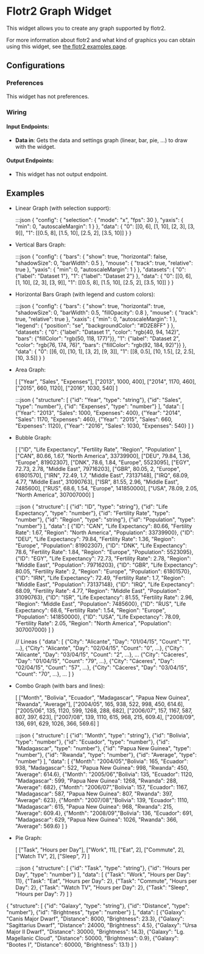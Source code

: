 Flotr2 Graph Widget
===================

This widget allows you to create any graph supported by flotr2.

For more information about flotr2 and what kind of graphics you can obtain using this widget, see [the flotr2 examples page](http://www.humblesoftware.com/flotr2/index).

## Configurations

### Preferences

This widget has not preferences.

### Wiring

#### Input Endpoints:

* **Data in**: Gets the data and settings graph (linear, bar, pie, ...) to draw with the widget.

#### Output Endpoints:

* This widget has not output endpoint.

## Examples

* Linear Graph (with selection support):

    :::json
    {
        "config": {
            "selection": {
                "mode": "x",
                "fps": 30
            },
            "yaxis": {
                "min": 0,
                "autoscaleMargin": 1
            }
        },
        "data": {
            "0": [[0, 6], [1, 10], [2, 3], [3, 9]],
            "1": [[0.5, 8], [1.5, 10], [2.5, 2], [3.5, 10]]
        }
    }

* Vertical Bars Graph:

    :::json
    {
        "config": {
            "bars": {
                "show": true,
                "horizontal": false,
                "shadowSize": 0,
                "barWidth": 0.5
            },
            "mouse": {
                "track": true,
                "relative": true
            },
            "yaxis": {
                "min": 0,
                "autoscaleMargin": 1
            }
        },
        "datasets": {
            "0": {"label": "Dataset 1"},
            "1": {"label": "Dataset 2"}
        },
        "data": {
            "0": [[0, 6], [1, 10], [2, 3], [3, 9]],
            "1": [[0.5, 8], [1.5, 10], [2.5, 2], [3.5, 10]]
        }
    }

* Horizontal Bars Graph (with legend and custom colors):

    :::json
    {
        "config": {
            "bars": {
                "show": true,
                "horizontal": true,
                "shadowSize": 0,
                "barWidth": 0.5,
                "fillOpacity": 0.8
            },
            "mouse": {
                "track": true,
                "relative": true
            },
            "xaxis": {
                "min": 0,
                "autoscaleMargin": 1
            },
            "legend": {
                "position": "se",
                "backgroundColor": "#D2E8FF"
            }
        },
        "datasets": {
            "0": {"label": "Dataset 1", "color": "rgb(40, 94, 142)", "bars": {"fillColor": "rgb(50, 118, 177)"}},
            "1": {"label": "Dataset 2", "color": "rgb(76, 174, 76)", "bars": {"fillColor": "rgb(92, 184, 92)"}}
        },
        "data": {
            "0": [[6, 0], [10, 1], [3, 2], [9, 3]],
            "1": [[8, 0.5], [10, 1.5], [2, 2.5], [10, 3.5]]
        }
    }

* Area Graph:

    [
        ["Year",    "Sales",    "Expenses"],
        ["2013",    1000,           400],
        ["2014",    1170,           460],
        ["2015",    660,            1120],
        ["2016",    1030,           540]
    ]

    :::json
    {
        "structure": [
            {"id": "Year", "type": "string"},
            {"id": "Sales", "type": "number"},
            {"id": "Expenses", "type": "number"}
        ],
        "data": [
            {"Year": "2013", "Sales": 1000, "Expenses": 400},
            {"Year": "2014", "Sales": 1170, "Expenses": 460},
            {"Year": "2015", "Sales": 660,  "Expenses": 1120},
            {"Year": "2016", "Sales": 1030, "Expenses": 540}
        ]
    }

* Bubble Graph:

    [
        ["ID",  "Life Expectancy", "Fertility Rate", "Region",        "Population" ],
        ["CAN",        80.66,           1.67,        "North America", 33739900],
        ["DEU",        79.84,           1.36,        "Europe",        81902307],
        ["DNK",        78.6,            1.84,        "Europe",        5523095],
        ["EGY",        72.73,           2.78,        "Middle East",   79716203],
        ["GBR",        80.05,           2,           "Europe",        61801570],
        ["IRN",        72.49,           1.7,         "Middle East",   73137148],
        ["IRQ",        68.09,           4.77,        "Middle East",   31090763],
        ["ISR",        81.55,           2.96,        "Middle East",   7485600],
        ["RUS",        68.6,            1.54,        "Europe",        141850000],
        ["USA",        78.09,           2.05,        "North America", 307007000]
    ]

    :::json
    {
        "structure": [
            {"id": "ID", "type": "string"},
            {"id": "Life Expectancy", "type": "number"},
            {"id": "Fertility Rate", "type": "number"},
            {"id": "Region", "type": "string"},
            {"id": "Population", "type": "number"}
        ],
        "data": [
            {"ID": "CAN", "Life Expectancy": 80.66, "Fertility Rate": 1.67, "Region": "North America", "Population": 33739900},
            {"ID": "DEU", "Life Expectancy": 79.84, "Fertility Rate": 1.36, "Region": "Europe", "Population": 81902307},
            {"ID": "DNK", "Life Expectancy": 78.6,  "Fertility Rate": 1.84, "Region": "Europe", "Population": 5523095},
            {"ID": "EGY", "Life Expectancy": 72.73, "Fertility Rate": 2.78, "Region": "Middle East", "Population": 79716203},
            {"ID": "GBR", "Life Expectancy": 80.05, "Fertility Rate": 2, "Region": "Europe", "Population": 61801570},
            {"ID": "IRN", "Life Expectancy": 72.49, "Fertility Rate": 1.7, "Region": "Middle East", "Population": 73137148},
            {"ID": "IRQ", "Life Expectancy": 68.09, "Fertility Rate": 4.77, "Region": "Middle East", "Population": 31090763},
            {"ID": "ISR", "Life Expectancy": 81.55, "Fertility Rate": 2.96, "Region": "Middle East", "Population": 7485600},
            {"ID": "RUS", "Life Expectancy": 68.6,  "Fertility Rate": 1.54, "Region": "Europe", "Population": 141850000},
            {"ID": "USA", "Life Expectancy": 78.09, "Fertility Rate": 2.05, "Region": "North America", "Population": 307007000}
        ]
    }

    // Lineas
    {
        "data": [
            {"City": "Alicante", "Day": "01/04/15", "Count": "1", ...},
            {"City": "Alicante", "Day": "02/04/15", "Count": "0", ...},
            {"City": "Alicante", "Day": "03/04/15", "Count": "2", ...},
            ...
            {"City": "Cáceres",  "Day": "01/04/15", "Count": "79", ...},
            {"City": "Cáceres",  "Day": "02/04/15", "Count": "57", ...},
            {"City": "Cáceres",  "Day": "03/04/15", "Count": "70", ...},
            ...
        ]
    }

* Combo Graph (with bars and lines):

    [
        ["Month",   "Bolivia",      "Ecuador",    "Madagascar",   "Papua New Guinea", "Rwanda",   "Average"],
        ["2004/05",     165,            938,            522,            998,            450,        614.6],
        ["2005/06",     135,            1120,           599,            1268,           288,        682],
        ["2006/07",     157,            1167,           587,            807,            397,        623],
        ["2007/08",     139,            1110,           615,            968,            215,        609.4],
        ["2008/09",     136,            691,            629,            1026,           366,        569.6]
    ]

    :::json
    {
        "structure": [
            {"id": "Month", "type": "string"},
            {"id": "Bolivia", "type": "number"},
            {"id": "Ecuador", "type": "number"},
            {"id": "Madagascar", "type": "number"},
            {"id": "Papua New Guinea", "type": "number"},
            {"id": "Rwanda", "type": "number"},
            {"id": "Average", "type": "number"}
        ],
        "data": [
            {"Month": "2004/05","Bolivia": 165, "Ecuador": 938, "Madagascar": 522, "Papua New Guinea": 998, "Rwanda": 450, "Average": 614.6},
            {"Month": "2005/06","Bolivia": 135, "Ecuador": 1120, "Madagascar": 599, "Papua New Guinea": 1268, "Rwanda": 288, "Average": 682},
            {"Month": "2006/07","Bolivia": 157, "Ecuador": 1167, "Madagascar": 587, "Papua New Guinea": 807, "Rwanda": 397, "Average": 623},
            {"Month": "2007/08","Bolivia": 139, "Ecuador": 1110, "Madagascar": 615, "Papua New Guinea": 968, "Rwanda": 215, "Average": 609.4},
            {"Month": "2008/09","Bolivia": 136, "Ecuador": 691, "Madagascar": 629, "Papua New Guinea": 1026, "Rwanda": 366, "Average": 569.6}
        ]
    }

* Pie Graph:

    [
        ["Task",    "Hours per Day"],
        ["Work",           11],
        ["Eat",             2],
        ["Commute",         2],
        ["Watch TV",        2],
        ["Sleep",           7]
    ]

    :::json
    {
        "structure": [
            {"id": "Task", "type": "string"},
            {"id": "Hours per Day", "type": "number"}
        ],
        "data": [
            {"Task": "Work", "Hours per Day": 11},
            {"Task": "Eat", "Hours per Day": 2},
            {"Task": "Commute", "Hours per Day": 2},
            {"Task": "Watch TV", "Hours per Day": 2},
            {"Task": "Sleep", "Hours per Day": 7}
        ]
    }

{
    "structure": [
        {"id": "Galaxy", "type": "string"},
        {"id": "Distance", "type": "number"},
        {"id": "Brightness", "type": "number"}
    ],
    "data": [
        {"Galaxy": "Canis Major Dwarf", "Distance": 8000, "Brightness": 23.3},
        {"Galaxy": "Sagittarius Dwarf", "Distance": 24000, "Brightness": 4.5},
        {"Galaxy": "Ursa Major II Dwarf", "Distance": 30000, "Brightness": 14.3},
        {"Galaxy": "Lg. Magellanic Cloud", "Distance": 50000, "Brightness": 0.9},
        {"Galaxy": "Bootes I", "Distance": 60000, "Brightness": 13.1}
    ]
}